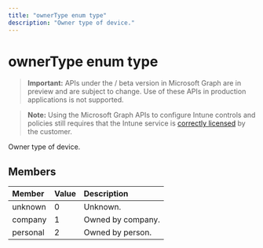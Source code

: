 ---title: "ownerType enum type"description: "Owner type of device."---# ownerType enum type

> **Important:** APIs under the / beta version in Microsoft Graph are in preview and are subject to change. Use of these APIs in production applications is not supported.

> **Note:** Using the Microsoft Graph APIs to configure Intune controls and policies still requires that the Intune service is [correctly licensed](https://go.microsoft.com/fwlink/?linkid=839381) by the customer.

Owner type of device.
## Members
|Member|Value|Description|
|:---|:---|:---|
|unknown|0|Unknown.|
|company|1|Owned by company.|
|personal|2|Owned by person.|





